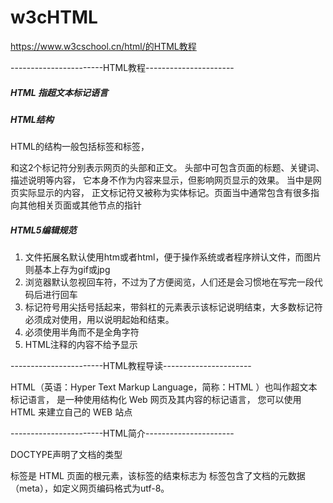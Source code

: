 # w3cHTML
https://www.w3cschool.cn/html/的HTML教程

-----------------------HTML教程----------------------

##### HTML 指超文本标记语言

##### HTML结构
HTML的结构一般包括<head>标签和<body>标签，
<head>和<body>这2个标记符分别表示网页的头部和正文。
头部中可包含页面的标题、关键词、描述说明等内容，
它本身不作为内容来显示，但影响网页显示的效果。
<body></body>当中是网页实际显示的内容，
正文标记符又被称为实体标记。页面当中通常包含有很多指向其他相关页面或其他节点的指针

##### HTML5编辑规范
1. 文件拓展名默认使用htm或者html，便于操作系统或者程序辨认文件，而图片则基本上存为gif或jpg
2. 浏览器默认忽视回车符，不过为了方便阅览，人们还是会习惯地在写完一段代码后进行回车
3. 标记符号用尖括号括起来，带斜杠的元素表示该标记说明结束，大多数标记符必须成对使用，用以说明起始和结束。
4. 必须使用半角而不是全角字符
5. HTML注释<!--注释内容-->的内容不给予显示

-----------------------HTML教程导读----------------------

HTML（英语：Hyper Text Markup Language，简称：HTML ）也叫作超文本标记语言，
是一种使用结构化 Web 网页及其内容的标记语言，
您可以使用 HTML 来建立自己的 WEB 站点

-----------------------HTML简介----------------------

DOCTYPE声明了文档的类型
<html>标签是 HTML 页面的根元素，该标签的结束标志为</html>
<head>标签包含了文档的元数据（meta），如<meta charset="utf-8">定义网页编码格式为utf-8。
<title>标签定义文档的标题
<body>标签定义文档的主体，即网页可见的页面内容，该标签的结束标志为</body>
<h1>标签作为一个标题使用，该标签的结束标志为</h1>
<p>标签作为一个段落显示，该标签的结束标志为</p>

#### 什么是 HTML?
HTML 是指超文本标记语言: Hyper Text Markup Language
HTML 不是一种编程语言，而是一种标记语言
标记语言是一套标记标签 ( markup tag )
HTML 使用标记标签来描述网页
HTML 文档包含了 HTML 标签及文本内容
HTML 文档也叫做 web 页面

#### HTML 标签
HTML 标记标签通常被称为 HTML 标签 ( HTML tag )
HTML 标签是由 尖括号 包围的关键词，比如<html>
HTML 标签通常是 成对出现 的，比如<b>和</b>
标签对中的第一个标签是开始标签，第二个标签是 结束标签
开始和结束标签也被称为开放标签 和 闭合标签

#### HTML 元素
"HTML 标签" 和 "HTML 元素" 通常都是描述相同的意思。
但是严格来讲，一个 HTML元素包含了开始标签与结束标签
如下实例:
HTML 元素:
<p>这是一个段落。</p>

#### Web 浏览器
Web 浏览器（如谷歌浏览器、Internet Explorer、Firefox 和 Safari ）是用于读取 HTML 文件，并将其作为网页显示。
Web 浏览器不会直接显示 HTML 标签，而是通过使用标签来决定如何向用户展现 HTML 页面的内容

#### HTML网页结构
![网页结构](images/3_8_1.jpg)

#### <!DOCTYPE> 声明
<!DOCTYPE>是标准通用标记语言的文档类型声明，有助于在浏览器中正确地显示网页。
由于网络上文件的类型不一，因此需要正确声明 HTML 版本，以使得浏览器能够正确识别并显示您的网页内容。
doctype声明是不区分大小写的，以下方式均可使用：
<!DOCTYPE html>
<!DOCTYPE HTML>
<!doctype html>
<!Doctype Html>

#### 通用声明
HTML5
<!DOCTYPE html>

#### 中文编码
在 HTML 页面的头部声明字符为 UTF-8 可以解决在浏览器中出现中文乱码的现象

-----------------------HTML 编辑器的介绍及推荐----------------------

#### HTML 调试
在编写 HTML 代码的时候通常会有以下两种主要类型的错误：
语法错误：由于拼写错误导致程序无法运行；通常熟悉语法并理解错误信息后很容易修复。
逻辑错误：不存在语法错误，但代码无法按预期运行；通常逻辑错误比语法错误更难修复，因为无法得到指向错误源头的信息

HTML 本身不容易出现语法错误，因为浏览器是以宽松模式运行的，
这意味着即使出现语法错误浏览器依然会继续运行。
浏览器通常都有内建规则来解析书写错误的标记，
所以即使与预期不符，页面仍可显示出来。当然，是存在隐患的。

注释：HTML 之所以以宽松的方式进行解析，是因为 Web 创建的初心就是：人人可发布内容，不去纠结代码语法

-----------------------HTML 基础----------------------

HTML 标题（Heading）是通过 <h1> - <h6> 标签来定义的.

这里有六个标题元素标签 —— <h1>、<h2> 、<h3>、<h4>、<h5>、<h6>，每个元素代表文档中不同级别的内容：
 <h1> 表示主标题（ the main heading ），<h2> 表示二级子标题（ subheadings ），<h3>表示三级子标题（ sub-subheadings ），<h4>、<h5>、<h6>字体的大小依次递减

HTML 段落是通过标签<p>来定义的，P是英文paragraph段落的缩

首先，您应该只对每个页面使用一次<h1>，这是主标题，所有其他标题位于层次结构中的下方。
其次，请确保在层次结构中以正确的顺序使用标题。不要使用<h3>来表示副标题，后面跟<h2>来表示副副标题，这是没有意义的，会导致奇怪的结果。
最后，在可用的六个标题级别中，您应该保证每个页面中标题级别的使用不超过三个，除非您认为有必要使用更多。具有许多标题级别的文档会变得难以操作并且难以导航。在这种情况下，如果可能，建议将内容分散在多个页面上。 

#### HTML 中的空格
代码中可能包含了很多的空格——这是没有必要的

无论你用了多少空格（包括空格字符，包括换行），当渲染这些代码的时候，HTML 解释器会将连续出现的空格字符减少为一个单独的空格符。

#### HTML 链接
HTML 链接是通过标签<a>来定义的。a标签，也叫anchor（锚点）元素，既可以用来链接到外部地址实现页面跳转功能，也可以链接到当前页面的某部分实现内部导航功能。 

#### HTML 图像
HTML 图像是通过标签<img>来定义的。使用img元素来为你的网站添加图片，使用src 属性指向一个图片的具体地址
请注意：img元素是自关闭元素，不需要结束标记。
注意： 图像的名称和尺寸是以属性的形式提供的。

#### HTML 强调

-----------------------HTML 元素----------------------

HTML 文档由 HTML 元素定义，HTML 元素指的是从开始标签（start tag）到结束标签（end tag）的所有代码

#### HTML 元素语法

HTML 元素以开始标签起始
HTML 元素以结束标签终止
元素的内容是开始标签与结束标签之间的内容
某些 HTML 元素具有空内容（empty content）
空元素在开始标签中进行关闭（以开始标签的结束而结束）
大多数 HTML 元素可拥有属性

#### HTML 空元素

HTML 空元素即为没有内容的 HTML 元素。
HTML 空元素应该在开始标签中关闭。
HTML 的一个空元素为 <br>（用于定义换行），<br> 元素就是没有关闭标签。
HTML 空元素的关闭方法是在开始标签中添加斜杠，比如 <br />，HTML、XHTML 和 XML 都接受这种方式。
注意：在 XHTML、XML 以及未来版本的 HTML 中，所有元素都必须被关闭，即使是空元素

#### HTML 提示：使用小写标签
由于 HTML 标签对英文字母的大小写不敏感，所以 <P> 和 <p> 表达的意思相同，不过早年的大部分网站喜欢使用大写的 HTML 标签。
W3CSchool 使用的是小写标签，因为万维网联盟（W3C）在 HTML 4 中推荐使用小写，而在未来 (X)HTML 版本中强制使用小写。

-----------------------HTML 属性----------------------

#### HTML 属性
属性是为 HTML 元素提供的附加信息。
HTML 元素可以设置属性
属性可以在元素中添加附加信息
属性一般描述于开始标签
属性总是以名称/值对的形式出现，比如：name="value"。

HTML 链接由 <a> 标签定义。链接的地址在 href 属性中指定：
<a href="https://www.w3cschool.cn">这是一个链接使用了 href 属性</a>

#### HTML 属性常用引用属性值
属性值应该始终被包括在引号内。
双引号是最常用的，不过使用单引号也没有问题。
Remark提示: 在某些个别的情况下，比如属性值本身就含有双引号，那么您必须使用单引号，例如：name='John "ShotGun" Nelson'

#### HTML 提示：使用小写属性
属性和属性值对大小写不敏感。
不过，万维网联盟在其 HTML 4 推荐标准中推荐小写的属性/属性值。
而新版本的 (X)HTML 要求使用小写属性。

-----------------------HTML 标题----------------------

在 HTML 文档中，标题很重要。
HTML 标题可以用来呈现文档结构，设置得当的标题有利于用户浏览您的网页。

标题（Heading）是通过 <h1> - <h6> 标签进行定义的.
<h1>定义最大的标题。<h6> 定义最小的标题。

#### 标题很重要
请确保将 HTML 标题 标签只用于标题。不要仅仅是为了生成粗体或大号的文本而使用标题。
搜索引擎使用标题为您的网页的结构和内容编制索引。
因为用户可以通过标题来快速浏览您的网页，所以用标题来呈现文档结构是很重要的。
应该将 h1 用作主标题（最重要的），其后是 h2（次重要的），再其次是 h3，以此类推。

#### HTML 水平线
<hr> 标签在 HTML 页面中创建水平线。
hr 元素可用于分隔内容，使用该元素产生的水平线可以在视觉上将文档分隔成各个部分。

#### HTML 注释
可以将注释插入 HTML 代码中，这样可以提高其可读性，使代码更易被人理解。浏览器会忽略注释，也不会显示它们。
HTML 注释可以方便地用来帮助网页设计人员，提醒他们与程序相关的信息
注释写法如下:
<!-- 这是一个注释 -->

注释: 开始括号之后（左边的括号）需要紧跟一个叹号，结束括号之前（右边的括号）不需要，合理地使用注释可以对未来的代码编辑工作产生帮助。

#### HTML 提示 - 如何查看源代码
你是否看过一些网页然后惊叹它是如何实现的的。
如果您想找到其中的奥秘，只需要单击右键，然后选择"查看源文件"（IE）或"查看页面源代码"（Firefox

-----------------------HTML 段落----------------------

#### HTML 折行
如果您希望在不产生一个新起点的情况下进行换行（新行），请使用 <br /> 标签。
在 HTML 语言中，<br /> 标签定义为一个换行符，它可以理解为简单的输入一个空行，而不是用来对内容进行拆分

<br /> 元素是一个空的 HTML 元素。由于关闭标签没有任何意义，因此它没有结束标签。

-----------------------HTML 文本格式化----------------------
HTML 中存在一些格式化文本的标签，它们可以被直接使用，而不用您再去写样式进行调整。

#### HTML 文本格式化标签
![格式化标签](images/3_8_2.jpg)

-----------------------HTML 链接----------------------

HTML 使用超级链接与网络上的另一个文档相连。几乎可以在所有的网页中找到链接。点击链接可以从一张页面跳转到另一张页面。
HTML使用标签 <a>来设置超文本链接，是可以从一个页面指向另一个目的端的链接。
超链接可以是一个字，一个词，或者一组词，也可以是一幅图像，您可以点击这些内容来跳转到新的文档或者当前文档中的某个部分。
当您把鼠标指针移动到网页中的某个链接上时，箭头会变为一只小手。
在标签 <a> 中使用了 href 属性来描述链接的地址。

默认情况下，链接将以以下形式出现在浏览器中：
一个未访问过的链接显示为蓝色字体并带有下划线
访问过的链接显示为紫色并带上下划线
点击链接时，链接显示为红色并带上下划线
注意：如果为这些超链接设置了 CSS 样式，展示样式会根据 CSS 的设定来显示 

#### HTML 空链接
HTML 空链接：指指向链接后，鼠标变成手形，但单击后仍停留在当前页面。
临时加的空链接，主要为了能更好的看到最终的效果。
<a href="#">链接文字</a>
其中“ # ”表示空链接。

#### HTML 链接 - target 属性
使用 Target 属性，你可以定义被链接的文档在何处显示（在新的窗口打开，还是在原有的窗口中打开）。

如果你将 target 属性设置为 "_blank", 链接将在新窗口打开
提示：默认的被链接文档会在原有的窗口中打开的。如果将 target 属性设置为 "_blank" 则文档就会在新窗口打开。

#### HTML 链接 - id 属性
id 属性可用于在一个 HTML 文档中创建书签标记。
提示: 书签是不以任何特殊的方式显示，在 HTML 文档中是不显示的，所以对于读者来说是隐藏的。

-----------------------HTML 引用----------------------

#### HTML <q> 用于短的引用
HTML <q> 元素定义短的引用。
浏览器通常会为 <q> 元素包围引号。

#### 用于长引用的 HTML \<blockquote>
HTML \<blockquote> 元素定义被引用的节。
浏览器通常会对 \<blockquote> 元素进行缩进处理。

#### 用于缩略词的 HTML \<abbr>
HTML <abbr> 元素定义缩写或首字母缩略语。
对缩写进行标记能够为浏览器、翻译系统以及搜索引擎提供有用的信息。

#### 用于定义的 HTML <dfn>

HTML <dfn> 元素定义项目或缩写的定义。
<dfn> 的用法，按照 HTML5 标准中的描述，有点复杂
1. 如果设置了 <dfn> 元素的 title 属性，则定义项目：
<p><dfn title="World Health Organization">WHO</dfn> 成立于 1948 年。</p>
2. 如果 <dfn> 元素包含具有标题的 <abbr> 元素，则 title 定义项目：
<p><dfn><abbr title="World Health Organization">WHO</abbr></dfn> 成立于 1948 年。</p>
3. 否则，<dfn> 文本内容即是项目，并且父元素包含定义。

注释：如果您希望简而化之，请使用第一条，或使用 <abbr> 代替。

#### 用于联系信息的 HTML <address>
HTML <address> 元素定义文档或文章的联系信息（作者/拥有者）。
此元素通常以斜体显示。大多数浏览器会在此元素前后添加折行。

#### 用于著作标题的 HTML <cite>
HTML <cite> 元素定义著作的标题。
浏览器通常会以斜体显示 <cite> 元素。

#### 用于双向重写的 HTML <bdo>
HTML <bdo> 元素定义双流向覆盖（bi-directional override）。
<bdo> 元素用于覆盖当前文本方向

-----------------------HTML 注释----------------------

<!-- 在此处写注释 -->
注释：在开始标签中有一个惊叹号，但是结束标签中没有。
浏览器不会显示注释，但是能够帮助记录您的 HTML 文档。
您可以利用注释在 HTML 中放置通知和提醒信息：

#### 条件注释
也许会在 HTML 中偶尔发现条件注释：
<!--[if IE 8]>
    .... some HTML here ....
<![endif]-->
条件注释定义只有 Internet Explorer 执行的 HTML 标签。

-----------------------HTML id----------------------
HTML id 属性用于 为HTML 元素指定唯一的 id。
一个 HTML文档中不能存在多个有相同 id 的元素

#### 使用 id 属性
id 属性指定 HTML 元素的唯一 ID。 id 属性的值在 HTML 文档中必须是唯一的。
id 属性用于指向样式表中的特定样式声明。JavaScript 也可使用它来访问和操作拥有特定 ID 的元素。
id 的语法是：写一个井号 (#)，后跟一个 id 名称。然后，在花括号 {} 中定义 CSS 属性。

注释：id 名称对大小写敏感！
注释：id 必须包含至少一个字符，且不能包含空白字符（空格、制表符等）。

#### Class 与 ID 的差异
同一个类名可以由多个 HTML 元素使用，而一个 id 名称只能由页面中的一个 HTML 元素使用：

#### 通过 ID 和链接实现 HTML 书签
HTML 书签用于让读者跳转至网页的特定部分。
如果页面很长，那么书签可能很有用。
要使用书签，您必须首先创建它，然后为它添加链接。
然后，当单击链接时，页面将滚动到带有书签的位置。

#### 在 JavaScript 中使用 id 属性

JavaScript 也可以使用 id 属性为特定元素执行某些任务。
JavaScript 可以使用 ​getElementById()​ 方法访问拥有特定 id 的元素：

​id​ 属性用于为 HTML 元素指定唯一的 id
​id​ 属性的值在 HTML 文档中必须是唯一的
CSS 和 JavaScript 可使用 ​id​ 属性来选取元素或设置特定元素的样式
​id​ 属性的值区分大小写
​id​ 属性还可用于创建 HTML 书签
JavaScript 可以使用 ​getElementById()​ 方法访问拥有特定 id 的元素

-----------------------HTML 头部----------------------

#### HTML <head>
HTML 头部元素包含关于文档的概要信息，也被称为元信息（meta-information）。

#### HTML <head> 元素
<head> 元素包含了所有的头部标签元素。在 <head>元素中你可以插入脚本（scripts）, 样式文件（CSS），及各种 meta 信息。
可以添加在头部区域的元素标签为: <title>, <style>, <meta>, <link>, <script>, <noscript> 和 <base>。
<head> 元素描述了文档的各种属性和信息，其中包括文档的标题、在 Web 中的位置以及和其他文档的关系等。 

#### HTML <title> 元素
<title> 标签定义了不同文档的标题。
title 在 HTML/XHTML 文档中是必须的

title 元素:
定义了浏览器工具栏的标题
当网页添加到收藏夹时，显示在收藏夹中的标题
显示在搜索引擎结果页面的标题

#### HTML <base> 元素

<head>       
<base href="//www.w3cschool.cn/images/" target="_blank">      
</head>
<base> 标签描述了基本的链接地址/链接目标，该标签作为 HTML 文档中所有的链接 规定默认地址或默认目标（target）:
提示：在 HTML 中，<base> 标签没有结束标签；在 XHTML 中，<base> 标签必须被正确地关闭。

#### HTML <link> 元素
<link> 标签定义了文档与外部资源之间的关系。
<link> 标签通常用于链接到样式表:
<head>       
<link rel="stylesheet" type="text/css" href="mystyle.css">        
</head>

#### HTML <style> 元素
<style> 标签定义了HTML文档的样式文件引用地址.
在<style> 元素中你需要指定样式文件来渲染HTML文档

#### HTML <meta> 元素
元数据（metadata）是关于数据的信息。
<meta> 标签提供关于 HTML 文档的元数据。元数据不会显示在页面上，但是对于机器是可读的。
典型的情况是，meta 元素被用于规定页面的描述、关键词、文档的作者、最后修改时间以及其他元数据。
<meta> 标签始终位于 head 元素中。
元数据可用于浏览器（如何显示内容或重新加载页面），搜索引擎（关键词），或其他 Web 服务

#### 针对搜索引擎的关键词
一些搜索引擎会利用 meta 元素的 name 和 content 属性来索引您的页面。

#### HTML <script> 元素
<script> 标签用于加载脚本文件，如： JavaScript。

-----------------------HTML CSS百科及常用嵌入方式----------------------
、CSS（Cascading Style Sheet）可译为“层叠样式表”或“级联样式表”，它定义如何显示 HTML 元素，用于控制Web页面的外观。通过使用 CSS 实现页面的内容与表现形式分离，极大提高了工作效率 。样式存储在样式表中，通常放在 <head> 部分或存储在 外部 CSS 文件中

网页现在的新标准是 W3C 。目前的模式是 Html + Css + Javascript
就是 Html 是网页的结构，CSS 是网页的样式，Javascript是行为

#### 如何使用 CSS
CSS 是在 HTML 4 开始使用的,是为了更好的渲染 HTML 元素而引入的.

CSS 可以通过以下方式添加到 HTML 中:
内联样式- 在 HTML 元素中使用 "style" 属性
内部样式表 -在 HTML 文档头部 <head> 区域使用 <style> 元素 来包含 CSS
外部引用 - 使用外部 CSS 文件

最好的方式是通过外部引用 CSS 文件.

#### 内联样式
当特殊的样式需要应用到个别元素时，就可以使用内联样式，你可以在 <head> 部分通过 <style> 标签定义内部样式表。 使用内联样式的方法是在相关的标签中使用样式属性。样式属性可以包含任何 CSS 属性

#### HTML 样式实例 - 字体, 字体颜色 ，字体大小

font-family（字体），color（颜色），和 font-size（字体大小）属性来定义字体的样式
现在通常使用 font-family（字体），color（颜色），和 font-size（字体大小）属性来定义文本样式，而不是使用 <font> 标签。

#### HTML 样式实例 - 文本对齐方式
使用 text-align（文字对齐）属性指定文本的水平与垂直对齐方式：

#### 内部样式表
当单个文件需要特别样式时，就可以使用内部样式表。你可以在 <head> 部分通过 <style> 标签定义内部样式表

#### 外部样式表
当样式需要被应用到很多页面的时候，外部样式表将是理想的选择。使用外部样式表，你就可以通过更改一个文件来改变整个站点的外观

-----------------------HTML 符号----------------------

#### HTML 符号实体
普通键盘上不存在众多数学、技术和货币符号。
如需将此类符号添加到 HTML 页面，您可以使用 HTML 实体名称（HTML entity name）。
如果不存在实体名称，则可使用实体编号，十进制或十六进制的引用。

-----------------------HTML 图像----------------------

使用<img>标签定义 HTML 页面中的图像。<img>标签有两个必需的属性：src和alt

#### HTML 图像- Alt属性
alt属性用来为图像定义一串预备的可替换的文本

在浏览器无法载入图像时，替换文本属性告诉读者他们失去的信息。此时，浏览器将显示这个替代性的文本而不是图像。为页面上的图像都加上替换文本属性是个好习惯，这样有助于更好的显示信息，并且对于那些使用纯文本浏览器的人来说是非常有用的。

#### HTML 图像- 设置图像的高度与宽度
height（高度）与width（宽度）属性用于设置图像的高度与宽度。您可以在编程测试中调整一张图像的大小。
　属性值默认单位为像素

提示: 指定图像的高度和宽度的一个很好的习惯。如果图像指定了高度宽度，页面加载时就会保留指定的尺寸。如果没有指定图片的大小，加载页面时有可能会破坏HTML页面的整体布局

#### 设置图像边框
在<img>标签中您可以使用border属性以像素为单位指定边框粗细。厚度为 0 表示图片周围没有边框。

#### 设置图像对齐
默认情况下，图像在页面中将显示为左侧对齐，在<img>标签中您可以使用align属性将设置图像的对齐方式：center(居中)或right(右侧)。

-----------------------HTML 表格----------------------

表格由<table>标签来定义。每个表格均有若干行（由<tr>标签定义），每行被分割为若干单元格（由<td>标签定义）。字母 td 指表格数据（table data），即数据单元格的内容。数据单元格可以包含文本、图片、列表、段落、表单、水平线、表格等等。
HTML 表格的基本结构：
<table>…</table>：定义表格
<th>…</th>：定义表格的标题栏（文字加粗） 
<tr>…</tr>：定义表格的行
<td>…</td>：定义表格的列

#### HTML 表格表头单元格
表格的表头单元格使用<th>标签进行定义。
表格的表头单元格属性主要是一些公共属性，如：align、dir、width、height。 
大多数浏览器会把表头显示为粗体居中的文本：

#### 表格标题 <caption>
在<table>标签中我们可以使用<caption> ... </ caption>标签作为标题，并在表的顶部显示出来。
注：此标签在较新版本的HTML / XHTML中已弃用

#### HTML 表格高度和宽度
在<table>标签中您可以使用width（宽）和height（高）属性设置表格宽度和高度。您可以按像素或可用屏幕区域的百分比来指定表格宽度或高度。

#### HTML 表格背景
可以使用以下方法之一设置 HTML 表格的背景 
bgcolor属性 - 可以为整个表格或仅为一个单元格设置背景颜色。
background属性 - 可以为整个表设置背景图像或仅为一个单元设置背景图像。
bordercolor属性 - 可以设置边框颜色。

注：HTML5 中不推荐使用bgcolor，background和bordercolor属性。不要使用这些属性。
使用background属性需要提供图像 URL 地址

#### HTML 表格空间



